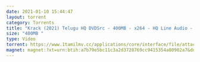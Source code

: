 ```yaml
---
date: 2021-01-10 15:44:47
layout: torrent
category: Torrents
title: "Krack (2021) Telugu HQ DVDSrc - 400MB - x264 - HQ Line Audio - MP3 :"
size: "400MB "
type: Video
torrent: https://www.1tamilmv.cc/applications/core/interface/file/attachment.php?id=71559
magnet: magnet:?xt=urn:btih:a7b79e5bc11c3a2d3728769cc9415354a80902a7&dn=www.1TamilMV.cc%20-%20Krack%20(2021)%20Telugu%20HQ%20DVDSrc%20-%20400MB%20-%20x264%20-%20HQ%20Line%20Aud.mkv&tr=udp%3a%2f%2fp4p.arenabg.com%3a1337%2fannounce&tr=http%3a%2f%2fpow7.com%3a80%2fannounce&tr=udp%3a%2f%2ftracker.tiny-vps.com%3a6969%2fannounce&tr=http%3a%2f%2ftracker2.itzmx.com%3a6961%2fannounce&tr=udp%3a%2f%2f151.80.120.114%3a2710%2fannounce&tr=udp%3a%2f%2f9.rarbg.com%3a2790%2fannounce&tr=udp%3a%2f%2f9.rarbg.to%3a2740%2fannounce&tr=udp%3a%2f%2fopen.stealth.si%3a80%2fannounce&tr=udp%3a%2f%2ftracker.leechers-paradise.org%3a6969%2fannounce&tr=udp%3a%2f%2ftracker.opentrackr.org%3a1337%2fannounce&tr=http%3a%2f%2ft.nyaatracker.com%3a80%2fannounce
---
```

